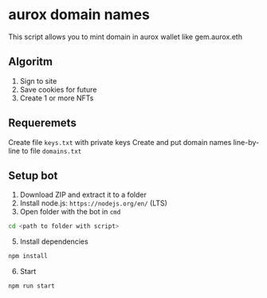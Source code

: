 # aurox domain names

This script allows you to mint domain in aurox wallet like gem.aurox.eth

## Algoritm
1) Sign to site
2) Save cookies for future
3) Create 1 or more NFTs

## Requeremets

Create file  `keys.txt` with private keys
Create and put domain names line-by-line to file `domains.txt`

## Setup bot
1) Download ZIP and extract it to a folder
2) Install node.js: `https://nodejs.org/en/` (LTS)
4) Open folder with the bot in `cmd`
```bash
cd <path to folder with script>
```
5) Install dependencies
```bash
npm install
```
6) Start
```bash
npm run start
```
